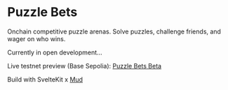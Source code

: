 # Puzzle Bets

Onchain competitive puzzle arenas. Solve puzzles, challenge friends, and wager on who wins.

Currently in open development...

Live testnet preview (Base Sepolia): [Puzzle Bets Beta](https://beta.puzzlebets.xyz/)

Build with SvelteKit x [Mud](mud.dev)
